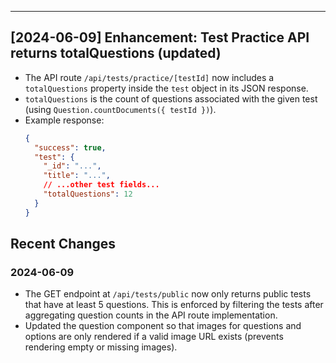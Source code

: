 ---

## [2024-06-09] Enhancement: Test Practice API returns totalQuestions (updated)

- The API route `/api/tests/practice/[testId]` now includes a `totalQuestions` property inside the `test` object in its JSON response.
- `totalQuestions` is the count of questions associated with the given test (using `Question.countDocuments({ testId })`).
- Example response:
  ```json
  {
    "success": true,
    "test": {
      "_id": "...",
      "title": "...",
      // ...other test fields...
      "totalQuestions": 12
    }
  }
  ```

## Recent Changes

### 2024-06-09
- The GET endpoint at `/api/tests/public` now only returns public tests that have at least 5 questions. This is enforced by filtering the tests after aggregating question counts in the API route implementation. 
- Updated the question component so that images for questions and options are only rendered if a valid image URL exists (prevents rendering empty or missing images). 